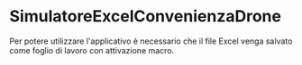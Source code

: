# SimulatoreExcelConvenienzaDrone
Per potere utilizzare l'applicativo è necessario che il file Excel venga salvato come foglio di lavoro con attivazione macro.
